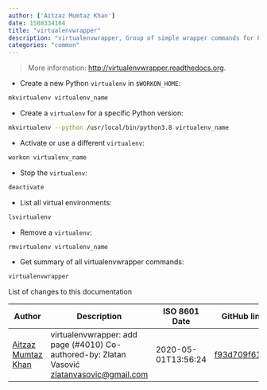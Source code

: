 ```yaml
---
author: ['Aitzaz Mumtaz Khan']
date: 1588334184
title: "virtualenvwrapper"
description: "virtualenvwrapper, Group of simple wrapper commands for Python's `virtualenv` tool."
categories: "common"
---
```

> More information: <http://virtualenvwrapper.readthedocs.org>.

- Create a new Python `virtualenv` in `$WORKON_HOME`:

```bash
mkvirtualenv virtualenv_name
```

- Create a `virtualenv` for a specific Python version:

```bash
mkvirtualenv --python /usr/local/bin/python3.8 virtualenv_name
```

- Activate or use a different `virtualenv`:

```bash
workon virtualenv_name
```

- Stop the `virtualenv`:

```bash
deactivate
```

- List all virtual environments:

```bash
lsvirtualenv
```

- Remove a `virtualenv`:

```bash
rmvirtualenv virtualenv_name
```

- Get summary of all virtualenvwrapper commands:

```bash
virtualenvwrapper
```
List of changes to this documentation


Author | Description | ISO 8601 Date | GitHub link
------|-----|-----|-----
[Aitzaz Mumtaz Khan](mailto:aitzaz.mumtaz@arbisoft.com) | virtualenvwrapper: add page (#4010) Co-authored-by: Zlatan Vasović <zlatanvasovic@gmail.com> | 2020-05-01T13:56:24 | [f93d709f6143](https://github.com/tldr-pages/tldr/commit/f93d709f61432a068fee6048f24c369af8af121f)

